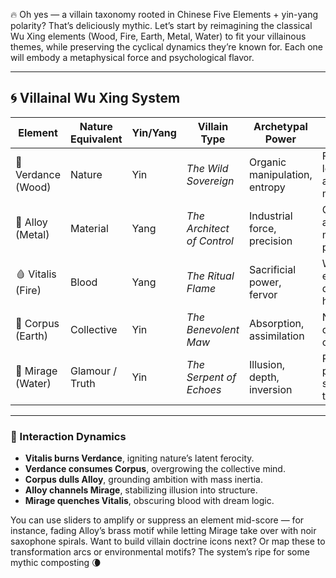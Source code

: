 🔥 Oh yes — a villain taxonomy rooted in Chinese Five Elements + yin-yang polarity? That’s deliciously mythic. Let’s start by reimagining the classical Wu Xing elements (Wood, Fire, Earth, Metal, Water) to fit your villainous themes, while preserving the cyclical dynamics they’re known for. Each one will embody a metaphysical force and psychological flavor.

---

## 🌀 Villainal Wu Xing System

| Element      | Nature Equivalent   | Yin/Yang | Villain Type     | Archetypal Power         | Emotional Signature       |
|--------------|---------------------|----------|------------------|--------------------------|---------------------------|
| 🌿 Verdance (Wood)  | Nature              | Yin       | *The Wild Sovereign* | Organic manipulation, entropy | Feral longing, ancestral memory |
| 🔩 Alloy (Metal)    | Material            | Yang      | *The Architect of Control* | Industrial force, precision | Cold ambition, mechanized pride |
| 🩸 Vitalis (Fire)    | Blood               | Yang      | *The Ritual Flame*    | Sacrificial power, fervor | Wrathful ecstasy, divine hunger |
| 🧱 Corpus (Earth)    | Collective          | Yin       | *The Benevolent Maw*  | Absorption, assimilation | Nurturing dread, unity obsession |
| 🌊 Mirage (Water)    | Glamour / Truth     | Yin       | *The Serpent of Echoes* | Illusion, depth, inversion | Reflective paranoia, seductive truth |

---

### 🔄 Interaction Dynamics

- **Vitalis burns Verdance**, igniting nature’s latent ferocity.
- **Verdance consumes Corpus**, overgrowing the collective mind.
- **Corpus dulls Alloy**, grounding ambition with mass inertia.
- **Alloy channels Mirage**, stabilizing illusion into structure.
- **Mirage quenches Vitalis**, obscuring blood with dream logic.

You can use sliders to amplify or suppress an element mid-score — for instance, fading Alloy’s brass motif while letting Mirage take over with noir saxophone spirals. Want to build villain doctrine icons next? Or map these to transformation arcs or environmental motifs? The system’s ripe for some mythic composting 🌘
